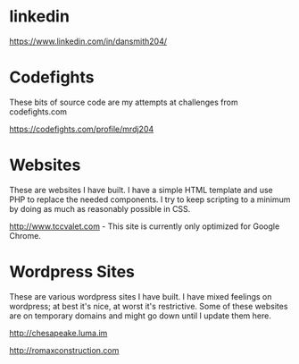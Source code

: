 # linkedin
https://www.linkedin.com/in/dansmith204/

# Codefights
These bits of source code are my attempts at challenges from codefights.com

https://codefights.com/profile/mrdj204

# Websites
These are websites I have built. I have a simple HTML template and use PHP to replace the needed components. I try to keep scripting to a minimum by doing as much as reasonably possible in CSS.

http://www.tccvalet.com - This site is currently only optimized for Google Chrome.

# Wordpress Sites
These are various wordpress sites I have built. I have mixed feelings on wordpress; at best it's nice, at worst it's restrictive. Some of these websites are on temporary domains and might go down until I update them here.

http://chesapeake.luma.im

http://romaxconstruction.com
